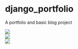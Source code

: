 # django_portfolio
A portfolio and basic blog project  

<img src="https://emilywallace-price.co.uk/images/homepage.portfolio.png" />
<br />
<img src="https://emilywallace-price.co.uk/images/addpost.png" />
<br />
<img src="https://emilywallace-price.co.uk/images/blog.post.dj.png" />

